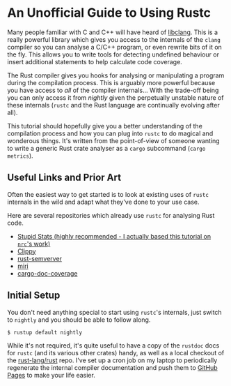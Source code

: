 # An Unofficial Guide to Using Rustc

Many people familiar with C and C++ will have heard of [libclang]. This is a
really powerful library which gives you access to the internals of the `clang`
compiler so you can analyse a C/C++ program, or even rewrite bits of it on the
fly. This allows you to write tools for detecting undefined behaviour or 
insert additional statements to help calculate code coverage.

The Rust compiler gives you hooks for analysing or manipulating a program 
during the compilation process. This is arguably more powerful because you 
have access to *all* of the compiler internals... With the trade-off being
you can only access it from *nightly* given the perpetually unstable nature of
these internals (`rustc` and the Rust language are continually evolving after 
all).

This tutorial should hopefully give you a better understanding of the 
compilation process and how you can plug into `rustc` to do magical and 
wonderous things. It's written from the point-of-view of someone wanting to 
write a generic Rust crate analyser as a `cargo` subcommand (`cargo metrics`).


## Useful Links and Prior Art

Often the easiest way to get started is to look at existing uses of `rustc` 
internals in the wild and adapt what they've done to your use case.

Here are several repositories which already use `rustc` for analysing Rust 
code.

- [Stupid Stats (highly recommended - I actually based this tutorial on `nrc`'s work)](https://github.com/nrc/stupid-stats)
- [Clippy](https://github.com/rust-lang-nursery/rust-clippy)
- [rust-semverver](https://github.com/ibabushkin/rust-semverver)
- [miri](https://github.com/solson/miri)
- [cargo-doc-coverage](https://gitlab.com/integer32llc/cargo-doc-coverage)


## Initial Setup

You don't need anything special to start using `rustc`'s internals, just 
switch to `nightly` and you should be able to follow along.

```bash
$ rustup default nightly
```

While it's not required, it's quite useful to have a copy of the `rustdoc`
docs for `rustc` (and its various other crates) handy, as well as a local
checkout of the [rust-lang/rust] repo. I've set up a cron job on my laptop to
periodically regenerate the internal compiler documentation and push them to
[GitHub Pages][ghp] to make your life easier.


[libclang]: https://clang.llvm.org/docs/Tooling.html
[ghp]: https://michael-f-bryan.github.io/rustc-internal-docs/rustc/index.html
[rust-lang/rust]: https://github.com/rust-lang/rust
